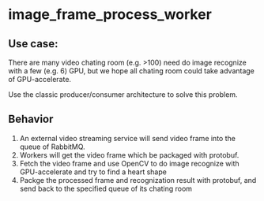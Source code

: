 # image_frame_process_worker

## Use case:
There are many video chating room (e.g. >100) need do image recognize with a few (e.g. 6) GPU, but we hope all chating room could take advantage of GPU-accelerate.

Use the classic producer/consumer architecture to solve this problem.

## Behavior
1. An external video streaming service will send video frame into the queue of RabbitMQ.
2. Workers will get the video frame which be packaged with protobuf.
3. Fetch the video frame and use OpenCV to do image recognize with GPU-accelerate and try to find a heart shape
4. Packge the processed frame and recognization result with protobuf, and send back to the specified queue of its chating room
